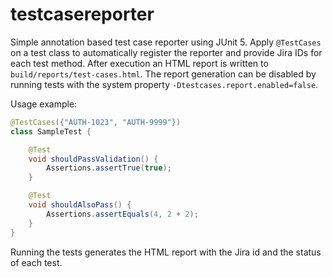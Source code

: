 # testcasereporter

Simple annotation based test case reporter using JUnit 5. Apply `@TestCases` on
a test class to automatically register the reporter and provide Jira IDs for each
test method. After execution an HTML report is written to `build/reports/test-cases.html`.
The report generation can be disabled by running tests with the system property
`-Dtestcases.report.enabled=false`.

Usage example:

```java
@TestCases({"AUTH-1023", "AUTH-9999"})
class SampleTest {

    @Test
    void shouldPassValidation() {
        Assertions.assertTrue(true);
    }

    @Test
    void shouldAlsoPass() {
        Assertions.assertEquals(4, 2 + 2);
    }
}
```

Running the tests generates the HTML report with the Jira id and the status of
each test.
